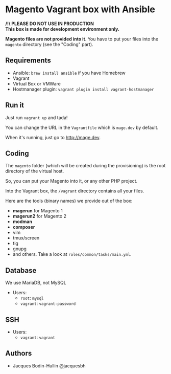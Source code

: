 # Magento Vagrant box with Ansible

**/!\ PLEASE DO NOT USE IN PRODUCTION**  
**This box is made for development environment only.**

**Magento files are not provided into it**. You have to put your files into the `magento` directory (see the "Coding" part).

## Requirements

* Ansible: `brew install ansible` if you have Homebrew
* Vagrant
* Virtual Box or VMWare
* Hostmanager plugin: `vagrant plugin install vagrant-hostmanager`

## Run it

Just run `vagrant up` and tada!

You can change the URL in the `Vagrantfile` which is `mage.dev` by default.

When it's running, just go to <http://mage.dev>.

## Coding

The `magento` folder (which will be created during the provisioning) is the root directory of the virtual host.

So, you can put your Magento into it, or any other PHP project.

Into the Vagrant box, the `/vagrant` directory contains all your files.

Here are the tools (binary names) we provide out of the box:

* **magerun** for Magento 1
* **magerun2** for Magento 2
* **modman**
* **composer**
* vim
* tmux/screen
* tig
* gnupg
* and others. Take a look at `roles/common/tasks/main.yml`.

## Database

We use MariaDB, not MySQL

* Users:
    * `root`: `mysql`
    * `vagrant`: `vagrant-password`

## SSH

* Users:
    * `vagrant`: `vagrant`

## Authors

* Jacques Bodin-Hullin @jacquesbh

